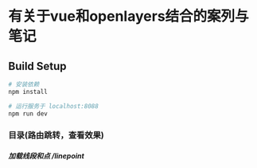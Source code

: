 # 有关于vue和openlayers结合的案列与笔记

## Build Setup

``` bash
# 安装依赖
npm install

# 运行服务于 localhost:8088
npm run dev

```

### 目录(路由跳转，查看效果)
##### 加载线段和点  /linepoint